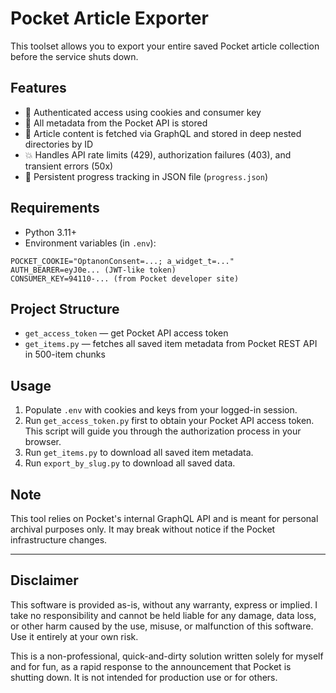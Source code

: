 # Pocket Article Exporter

This toolset allows you to export your entire saved Pocket article collection before the service shuts down.

## Features

* 🔐 Authenticated access using cookies and consumer key
* 💾 All metadata from the Pocket API is stored
* 📁 Article content is fetched via GraphQL and stored in deep nested directories by ID
* 💥 Handles API rate limits (429), authorization failures (403), and transient errors (50x)
* 🧠 Persistent progress tracking in JSON file (`progress.json`)

## Requirements

* Python 3.11+
* Environment variables (in `.env`):

```env
POCKET_COOKIE="OptanonConsent=...; a_widget_t=..."
AUTH_BEARER=eyJ0e... (JWT-like token)
CONSUMER_KEY=94110-... (from Pocket developer site)
```

## Project Structure

* `get_access_token` — get Pocket API access token
* `get_items.py` — fetches all saved item metadata from Pocket REST API in 500-item chunks

## Usage

1. Populate `.env` with cookies and keys from your logged-in session.
2. Run `get_access_token.py` first to obtain your Pocket API access token.
   This script will guide you through the authorization process in your browser.
3. Run `get_items.py` to download all saved item metadata.
4. Run `export_by_slug.py` to download all saved data.

## Note

This tool relies on Pocket's internal GraphQL API and is meant for personal archival purposes only. It may break without notice if the Pocket infrastructure changes.

---

## Disclaimer

This software is provided as-is, without any warranty, express or implied.
I take no responsibility and cannot be held liable for any damage, data loss, or other harm caused by the use, misuse, or malfunction of this software.
Use it entirely at your own risk.

This is a non-professional, quick-and-dirty solution written solely for myself and for fun, as a rapid response to the announcement that Pocket is shutting down.
It is not intended for production use or for others.
